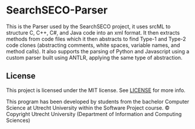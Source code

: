 # SearchSECO-Parser
This is the Parser used by the SearchSECO project, it uses srcML to structure C, C++, C#, and Java code into an xml format. It then extracts methods from code files which it then abstracts to find Type-1 and Type-2 code clones (abstracting comments, white spaces, variable names, and method calls). It also supports the parsing of Python and Javascript using a custom parser built using ANTLR, applying the same type of abstraction.

## License

This project is licensed under the MIT license. See [LICENSE](/LICENSE) for more info.

This program has been developed by students from the bachelor Computer Science at
Utrecht University within the Software Project course. © Copyright Utrecht University
(Department of Information and Computing Sciences)
